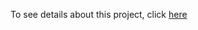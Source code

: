 To see details about this project, click [here](https://hamzamsalah.github.io/my_projects/project19)
